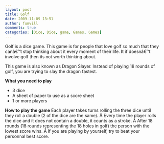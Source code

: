 ```yaml
---
layout: post
title: Golf
date: 2009-11-09 13:51
author: funvill
comments: true
categories: [Dice, Dice, game, Games, Games]
---
```

Golf is a dice game.
This game is for people that love golf so much that they canâ€™t stop thinking about it every moment of their life.
It if doesnâ€™t involve golf then its not worth thinking about.

This game is also known as Dragon Slayer.  Instead of playing 18 rounds of golf, you are trying to slay the dragon fastest.

<strong>What you need to play</strong>
<ul>
	<li>3 dice</li>
	<li>A sheet of paper to use as a score sheet</li>
	<li>1 or more players</li>
</ul>
<strong>How to play the game</strong>
Each player takes turns rolling the three dice until they roll a double (2 of the dice are the same). Â Every time the player rolls the dice and it does not contain a double, it counts as a stroke. Â After 18 rounds (18 rounds representing the 18 holes in golf) the person with the lowest score wins. Â If you are playing by yourself, try to beat your personnal best score.
